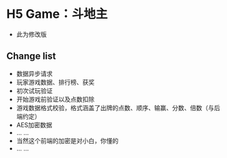# H5 Game：斗地主

- 此为修改版

## Change list

- 数据异步请求
- 玩家游戏数据、排行榜、获奖
- 初次试玩验证
- 开始游戏前验证以及点数扣除
- 游戏数据格式校验，格式涵盖了出牌的点数、顺序、输赢、分数、倍数（与后端约定）
- AES加密数据
- ... ...
- 当然这个前端的加密是对小白，你懂的
- ... ...
